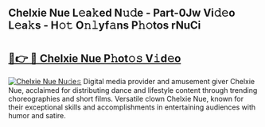 ## Chelxie  Nue L𝚎a𝚔ed N𝚞𝚍e - Part-0Jw Vi𝚍𝚎o L𝚎a𝚔s - H𝚘𝚝 O𝚗𝚕yf𝚊ns P𝚑𝚘tos rNuCi

# <h2><a href="http://kfconwj.oniu.top/?m=Chelxie++Nue">🔗👉 🔴 Chelxie  Nue P𝚑ot𝚘𝚜 V𝚒d𝚎o</a></h2>

[![Chelxie  Nue Nu𝚍e𝚜](https://i.imgur.com/0qMVB7G.gif)](http://kfconwj.oniu.top/?m=Chelxie++Nue)
Digital media provider and amusement giver Chelxie  Nue, acclaimed for distributing dance and lifestyle content through trending choreographies and short films. Versatile clown Chelxie  Nue, known for their exceptional skills and accomplishments in entertaining audiences with humor and satire.  
